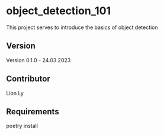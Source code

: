 # object_detection_101

This project serves to introduce the basics of object detection

## Version
Version 0.1.0 - 24.03.2023

## Contributor
Lion Ly

## Requirements
poetry install

